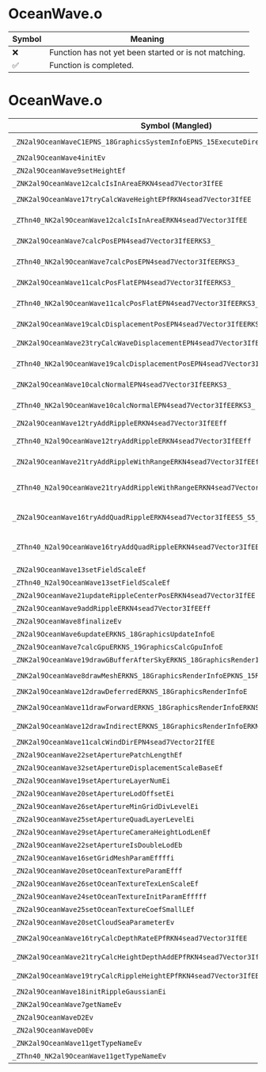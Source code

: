 # OceanWave.o
| Symbol | Meaning 
| ------------- | ------------- 
| :x: | Function has not yet been started or is not matching. 
| :white_check_mark: | Function is completed. 


# OceanWave.o
| Symbol (Mangled) | Symbol (Demangled) | Decompiled? |
| ------------- |  ------------- | ------------- |
| `_ZN2al9OceanWaveC1EPNS_18GraphicsSystemInfoEPNS_15ExecuteDirectorE` | `al::OceanWave::OceanWave(al::GraphicsSystemInfo *,al::ExecuteDirector *)` | :x: |
| `_ZN2al9OceanWave4initEv` | `al::OceanWave::init(void)` | :x: |
| `_ZN2al9OceanWave9setHeightEf` | `al::OceanWave::setHeight(float)` | :x: |
| `_ZNK2al9OceanWave12calcIsInAreaERKN4sead7Vector3IfEE` | `al::OceanWave::calcIsInArea(sead::Vector3<float> const&)const` | :x: |
| `_ZNK2al9OceanWave17tryCalcWaveHeightEPfRKN4sead7Vector3IfEE` | `al::OceanWave::tryCalcWaveHeight(float *,sead::Vector3<float> const&)const` | :x: |
| `_ZThn40_NK2al9OceanWave12calcIsInAreaERKN4sead7Vector3IfEE` | ``non-virtual thunk to'al::OceanWave::calcIsInArea(sead::Vector3<float> const&)const` | :x: |
| `_ZNK2al9OceanWave7calcPosEPN4sead7Vector3IfEERKS3_` | `al::OceanWave::calcPos(sead::Vector3<float> *,sead::Vector3<float> const&)const` | :x: |
| `_ZThn40_NK2al9OceanWave7calcPosEPN4sead7Vector3IfEERKS3_` | ``non-virtual thunk to'al::OceanWave::calcPos(sead::Vector3<float> *,sead::Vector3<float> const&)const` | :x: |
| `_ZNK2al9OceanWave11calcPosFlatEPN4sead7Vector3IfEERKS3_` | `al::OceanWave::calcPosFlat(sead::Vector3<float> *,sead::Vector3<float> const&)const` | :x: |
| `_ZThn40_NK2al9OceanWave11calcPosFlatEPN4sead7Vector3IfEERKS3_` | ``non-virtual thunk to'al::OceanWave::calcPosFlat(sead::Vector3<float> *,sead::Vector3<float> const&)const` | :x: |
| `_ZNK2al9OceanWave19calcDisplacementPosEPN4sead7Vector3IfEERKS3_` | `al::OceanWave::calcDisplacementPos(sead::Vector3<float> *,sead::Vector3<float> const&)const` | :x: |
| `_ZNK2al9OceanWave23tryCalcWaveDisplacementEPN4sead7Vector3IfEERKS3_` | `al::OceanWave::tryCalcWaveDisplacement(sead::Vector3<float> *,sead::Vector3<float> const&)const` | :x: |
| `_ZThn40_NK2al9OceanWave19calcDisplacementPosEPN4sead7Vector3IfEERKS3_` | ``non-virtual thunk to'al::OceanWave::calcDisplacementPos(sead::Vector3<float> *,sead::Vector3<float> const&)const` | :x: |
| `_ZNK2al9OceanWave10calcNormalEPN4sead7Vector3IfEERKS3_` | `al::OceanWave::calcNormal(sead::Vector3<float> *,sead::Vector3<float> const&)const` | :x: |
| `_ZThn40_NK2al9OceanWave10calcNormalEPN4sead7Vector3IfEERKS3_` | ``non-virtual thunk to'al::OceanWave::calcNormal(sead::Vector3<float> *,sead::Vector3<float> const&)const` | :x: |
| `_ZN2al9OceanWave12tryAddRippleERKN4sead7Vector3IfEEff` | `al::OceanWave::tryAddRipple(sead::Vector3<float> const&,float,float)` | :x: |
| `_ZThn40_N2al9OceanWave12tryAddRippleERKN4sead7Vector3IfEEff` | ``non-virtual thunk to'al::OceanWave::tryAddRipple(sead::Vector3<float> const&,float,float)` | :x: |
| `_ZN2al9OceanWave21tryAddRippleWithRangeERKN4sead7Vector3IfEEffff` | `al::OceanWave::tryAddRippleWithRange(sead::Vector3<float> const&,float,float,float,float)` | :x: |
| `_ZThn40_N2al9OceanWave21tryAddRippleWithRangeERKN4sead7Vector3IfEEffff` | ``non-virtual thunk to'al::OceanWave::tryAddRippleWithRange(sead::Vector3<float> const&,float,float,float,float)` | :x: |
| `_ZN2al9OceanWave16tryAddQuadRippleERKN4sead7Vector3IfEES5_S5_S5_f` | `al::OceanWave::tryAddQuadRipple(sead::Vector3<float> const&,sead::Vector3<float> const&,sead::Vector3<float> const&,sead::Vector3<float> const&,float)` | :x: |
| `_ZThn40_N2al9OceanWave16tryAddQuadRippleERKN4sead7Vector3IfEES5_S5_S5_f` | ``non-virtual thunk to'al::OceanWave::tryAddQuadRipple(sead::Vector3<float> const&,sead::Vector3<float> const&,sead::Vector3<float> const&,sead::Vector3<float> const&,float)` | :x: |
| `_ZN2al9OceanWave13setFieldScaleEf` | `al::OceanWave::setFieldScale(float)` | :x: |
| `_ZThn40_N2al9OceanWave13setFieldScaleEf` | ``non-virtual thunk to'al::OceanWave::setFieldScale(float)` | :x: |
| `_ZN2al9OceanWave21updateRippleCenterPosERKN4sead7Vector3IfEE` | `al::OceanWave::updateRippleCenterPos(sead::Vector3<float> const&)` | :x: |
| `_ZN2al9OceanWave9addRippleERKN4sead7Vector3IfEEff` | `al::OceanWave::addRipple(sead::Vector3<float> const&,float,float)` | :x: |
| `_ZN2al9OceanWave8finalizeEv` | `al::OceanWave::finalize(void)` | :x: |
| `_ZN2al9OceanWave6updateERKNS_18GraphicsUpdateInfoE` | `al::OceanWave::update(al::GraphicsUpdateInfo const&)` | :x: |
| `_ZN2al9OceanWave7calcGpuERKNS_19GraphicsCalcGpuInfoE` | `al::OceanWave::calcGpu(al::GraphicsCalcGpuInfo const&)` | :x: |
| `_ZNK2al9OceanWave19drawGBufferAfterSkyERKNS_18GraphicsRenderInfoE` | `al::OceanWave::drawGBufferAfterSky(al::GraphicsRenderInfo const&)const` | :x: |
| `_ZNK2al9OceanWave8drawMeshERKNS_18GraphicsRenderInfoEPKNS_15RenderVariablesEbb` | `al::OceanWave::drawMesh(al::GraphicsRenderInfo const&,al::RenderVariables const*,bool,bool)const` | :x: |
| `_ZNK2al9OceanWave12drawDeferredERKNS_18GraphicsRenderInfoE` | `al::OceanWave::drawDeferred(al::GraphicsRenderInfo const&)const` | :x: |
| `_ZNK2al9OceanWave11drawForwardERKNS_18GraphicsRenderInfoERKNS_15RenderVariablesE` | `al::OceanWave::drawForward(al::GraphicsRenderInfo const&,al::RenderVariables const&)const` | :x: |
| `_ZNK2al9OceanWave12drawIndirectERKNS_18GraphicsRenderInfoERKNS_15RenderVariablesE` | `al::OceanWave::drawIndirect(al::GraphicsRenderInfo const&,al::RenderVariables const&)const` | :x: |
| `_ZNK2al9OceanWave11calcWindDirEPN4sead7Vector2IfEE` | `al::OceanWave::calcWindDir(sead::Vector2<float> *)const` | :x: |
| `_ZN2al9OceanWave22setAperturePatchLengthEf` | `al::OceanWave::setAperturePatchLength(float)` | :x: |
| `_ZN2al9OceanWave32setApertureDisplacementScaleBaseEf` | `al::OceanWave::setApertureDisplacementScaleBase(float)` | :x: |
| `_ZN2al9OceanWave19setApertureLayerNumEi` | `al::OceanWave::setApertureLayerNum(int)` | :x: |
| `_ZN2al9OceanWave20setApertureLodOffsetEi` | `al::OceanWave::setApertureLodOffset(int)` | :x: |
| `_ZN2al9OceanWave26setApertureMinGridDivLevelEi` | `al::OceanWave::setApertureMinGridDivLevel(int)` | :x: |
| `_ZN2al9OceanWave25setApertureQuadLayerLevelEi` | `al::OceanWave::setApertureQuadLayerLevel(int)` | :x: |
| `_ZN2al9OceanWave29setApertureCameraHeightLodLenEf` | `al::OceanWave::setApertureCameraHeightLodLen(float)` | :x: |
| `_ZN2al9OceanWave22setApertureIsDoubleLodEb` | `al::OceanWave::setApertureIsDoubleLod(bool)` | :x: |
| `_ZN2al9OceanWave16setGridMeshParamEffffi` | `al::OceanWave::setGridMeshParam(float,float,float,float,int)` | :x: |
| `_ZN2al9OceanWave20setOceanTextureParamEfff` | `al::OceanWave::setOceanTextureParam(float,float,float)` | :x: |
| `_ZN2al9OceanWave26setOceanTextureTexLenScaleEf` | `al::OceanWave::setOceanTextureTexLenScale(float)` | :x: |
| `_ZN2al9OceanWave24setOceanTextureInitParamEfffff` | `al::OceanWave::setOceanTextureInitParam(float,float,float,float,float)` | :x: |
| `_ZN2al9OceanWave25setOceanTextureCoefSmallLEf` | `al::OceanWave::setOceanTextureCoefSmallL(float)` | :x: |
| `_ZN2al9OceanWave20setCloudSeaParameterEv` | `al::OceanWave::setCloudSeaParameter(void)` | :x: |
| `_ZNK2al9OceanWave16tryCalcDepthRateEPfRKN4sead7Vector3IfEE` | `al::OceanWave::tryCalcDepthRate(float *,sead::Vector3<float> const&)const` | :x: |
| `_ZNK2al9OceanWave21tryCalcHeightDepthAddEPfRKN4sead7Vector3IfEE` | `al::OceanWave::tryCalcHeightDepthAdd(float *,sead::Vector3<float> const&)const` | :x: |
| `_ZNK2al9OceanWave19tryCalcRippleHeightEPfRKN4sead7Vector3IfEE` | `al::OceanWave::tryCalcRippleHeight(float *,sead::Vector3<float> const&)const` | :x: |
| `_ZN2al9OceanWave18initRippleGaussianEi` | `al::OceanWave::initRippleGaussian(int)` | :x: |
| `_ZNK2al9OceanWave7getNameEv` | `al::OceanWave::getName(void)const` | :x: |
| `_ZN2al9OceanWaveD2Ev` | `al::OceanWave::~OceanWave()` | :x: |
| `_ZN2al9OceanWaveD0Ev` | `al::OceanWave::~OceanWave()` | :x: |
| `_ZNK2al9OceanWave11getTypeNameEv` | `al::OceanWave::getTypeName(void)const` | :x: |
| `_ZThn40_NK2al9OceanWave11getTypeNameEv` | ``non-virtual thunk to'al::OceanWave::getTypeName(void)const` | :x: |
